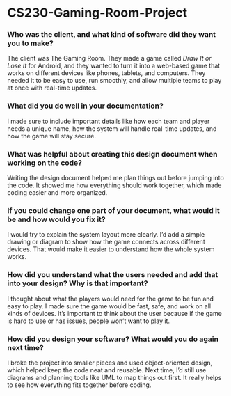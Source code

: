 # CS230-Gaming-Room-Project
### Who was the client, and what kind of software did they want you to make?
The client was The Gaming Room. They made a game called *Draw It or Lose It* for Android, and they wanted to turn it into a web-based game that works on different devices like phones, tablets, and computers. They needed it to be easy to use, run smoothly, and allow multiple teams to play at once with real-time updates.

### What did you do well in your documentation?
I made sure to include important details like how each team and player needs a unique name, how the system will handle real-time updates, and how the game will stay secure.

### What was helpful about creating this design document when working on the code?
Writing the design document helped me plan things out before jumping into the code. It showed me how everything should work together, which made coding easier and more organized.

### If you could change one part of your document, what would it be and how would you fix it?
I would try to explain the system layout more clearly. I’d add a simple drawing or diagram to show how the game connects across different devices. That would make it easier to understand how the whole system works.

### How did you understand what the users needed and add that into your design? Why is that important?
I thought about what the players would need for the game to be fun and easy to play. I made sure the game would be fast, safe, and work on all kinds of devices. It’s important to think about the user because if the game is hard to use or has issues, people won’t want to play it.

### How did you design your software? What would you do again next time?
I broke the project into smaller pieces and used object-oriented design, which helped keep the code neat and reusable. Next time, I’d still use diagrams and planning tools like UML to map things out first. It really helps to see how everything fits together before coding.
